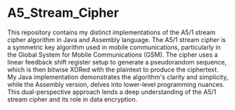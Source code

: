 # A5_Stream_Cipher
This repository contains my distinct implementations of the A5/1 stream cipher algorithm in Java and Assembly language. The A5/1 stream cipher is a symmetric key algorithm used in mobile communications, particularly in the Global System for Mobile Communications (GSM). The cipher uses a linear feedback shift register setup to generate a pseudorandom sequence, which is then bitwise XORed with the plaintext to produce the ciphertext. My Java implementation demonstrates the algorithm's clarity and simplicity, while the Assembly version, delves into lower-level programming nuances. This dual-perspective approach lends a deep understanding of the A5/1 stream cipher and its role in data encryption.
